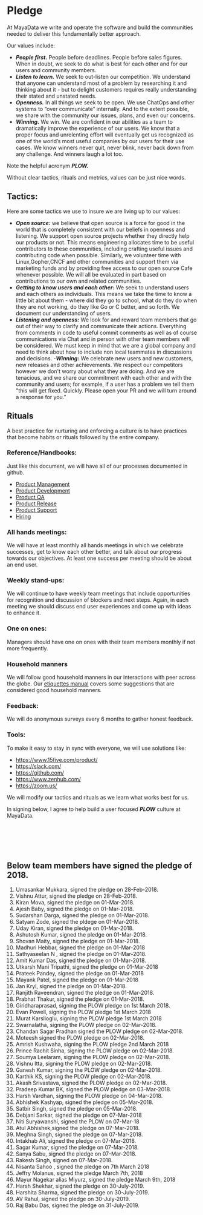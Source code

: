 # Pledge

At MayaData we write and operate the software and build the communities needed to deliver this fundamentally better approach.

Our values include:
- _**People first.**_  People before deadlines.  People before sales figures.  When in doubt, we seek to do what is best for each other and for our users and community members.
- _**Listen to learn.**_  We seek to out-listen our competition.  We understand that anyone can understand most of a problem by researching it and thinking about it - but to delight customers requires really understanding their stated and unstated needs.
- _**Openness.**_  In all things we seek to be open.  We use ChatOps and other systems to “over communicate” internally.  And to the extent possible, we share with the community our issues, plans, and even our concerns.
- _**Winning.**_  We win.  We are confident in our abilities as a team to dramatically improve the experience of our users.  We know that a proper focus and unrelenting effort will eventually get us recognized as one of the world’s most useful companies by our users for their use cases.  We know winners never quit, never blink, never back down from any challenge.  And winners laugh a lot too.

Note the helpful acronym _**PLOW.**_

Without clear tactics, rituals and metrics, values can be just nice words.

## Tactics:

Here are some tactics we use to insure we are living up to our values:
- _**Open source:**_  we believe that open source is a force for good in the world that is completely consistent with our beliefs in openness and listening.  We support open source projects whether they directly help our products or not.  This means engineering allocates time to be useful contributors to these communities, including crafting useful issues and contributing code when possible.  Similarly, we volunteer time with Linux,Gopher,CNCF and other communities and support them via marketing funds and by providing free access to our open source Cafe whenever possible.  We will all be evaluated in part based on contributions to our own and related communities.
- _**Getting to know users and each other:**_  We seek to understand users and each others as individuals.  This means we take the time to know a little bit about them - where did they go to school, what do they do when they are not working, do they like Go or C better, and so forth.  We document our understanding of users.
- _**Listening and openness:**_  We look for and reward team members that go out of their way to clarify and communicate their actions.  Everything from comments in code to useful commit comments as well as of course communications via Chat and in person with other team members will be considered.  We must keep in mind that we are a global company and need to think about how to include non local teammates in discussions and decisions.
-_**Winning:**_ We celebrate new users and new customers, new releases and other achievements.  We respect our competitors however we don't worry about what they are doing.  And we are tenacious, and we share our commitment with each other and with the community and users; for example, if a user has a problem we tell them "this will get fixed.  Quickly.  Please open your PR and we will turn around a response for you."

## Rituals
A best practice for nurturing and enforcing a culture is to have practices that become habits or rituals followed by the entire company.

### Reference/Handbooks:
Just like this document, we will have all of our processes documented in github.
- [Product Management](./process/management.md)
- [Product Development](./process/development.md)
- [Product QA](./process/qa.md)
- [Product Release](./process/release.md)
- [Product Support](./process/support.md)
- [Hiring](./process/hiring.md)

### All hands meetings:
We will have at least monthly all hands meetings in which we celebrate successes, get to know each other better, and talk about our progress towards our objectives.  At least one success per meeting should be about an end user.

### Weekly stand-ups:
We will continue to have weekly team meetings that include opportunities for recognition and discussion of blockers and next steps.  Again, in each meeting we should discuss end user experiences and come up with ideas to enhance it.

### One on ones:
Managers should have one on ones with their team members monthly if not more frequently.

### Household manners
We will follow good household manners in our interactions with peer across the globe. Our [etiquettes manual](etiquettes.md) covers some suggestions that are considered good household manners.

### Feedback:
We will do anonymous surveys every 6 months to gather honest feedback.

### Tools:
To make it easy to stay in sync with everyone, we will use solutions like:
- https://www.15five.com/product/
- https://slack.com/
- https://github.com/
- https://www.zenhub.com/
- https://zoom.us/

We will modify our tactics and rituals as we learn what works best for us.


In signing below, I agree to help build a user focused _**PLOW**_ culture at MayaData.




<br><br><br><br>
## Below team members have signed the pledge of 2018.

1. Umasankar Mukkara, signed the pledge on 28-Feb-2018.
2. Vishnu Attur, signed the pledge on 28-Feb-2018.
3. Kiran Mova, signed the pledge on 01-Mar-2018.
4. Ajesh Baby, signed the pledge on 01-Mar-2018.
5. Sudarshan Darga, signed the pledge on 01-Mar-2018.
6. Satyam Zode, signed the pldege on 01-Mar-2018.
7. Uday Kiran, signed the pledge on 01-Mar-2018.
8. Ashutosh Kumar, signed the pledge on 01-Mar-2018.
9. Shovan Maity, signed the pledge on 01-Mar-2018.
10. Madhuri Hebbar, signed the pledge on 01-Mar-2018
11. Sathyaseelan N , signed the pledge on 01-Mar-2018.
12. Amit Kumar Das, signed the pledge on 01-Mar-2018.
13. Utkarsh Mani Tripathi, signed the pledge on 01-Mar-2018
14. Prateek Pandey, signed the pledge on 01-Mar-2018
15. Mayank Patel, signed the pledge on 01-Mar-2018
16. Jan Kryl, signed the pledge on 01-Mar-2018.
17. Ranjith Raveendran, signed the pledge on 01-Mar-2018.
18. Prabhat Thakur, signed the pledge on 01-Mar-2018.
19. Giridharaprasad, signing the PLOW pledge on 1st March 2018.
20. Evan Powell, signing the PLOW pledge 1st March 2018
21. Murat Karslioglu, signing the PLOW pledge 1st March 2018
22. Swarnalatha, signing the PLOW pledge on 02-Mar-2018.
23. Chandan Sagar Pradhan signed the PLOW pledge on 02-Mar-2018.
24. Moteesh signed the PLOW pledge on 02-Mar-2018.
25. Amrish Kushwaha, signing the PLOW pledge 2nd March 2018
26. Prince Rachit Sinha, signing the PLOW pledge on 02-Mar-2018.
27. Soumya Leelaram, signing the PLOW pledge on 02-Mar-2018.
28. Vishnu Itta, signing the PLOW pledge on 02-Mar-2018.
29. Ganesh Kumar, signing the PLOW pledge on 02-Mar-2018.
30. Karthik KS, signing the PLOW pledge on 02-Mar-2018.
31. Akash Srivastava, signed the PLOW pledge on 02-Mar-2018.
32. Pradeep Kumar BK, signed the PLOW pledge on 03-Mar-2018.
33. Harsh Vardhan, signing the PLOW pledge on 04-Mar-2018.
34. Abhishek Kashyap, signed the pledge on 05-Mar-2018.
35. Satbir Singh, signed the pledge on 05-Mar-2018.
36. Debjani Sarkar, signed the pledge on 07-Mar-2018
37. Niti Suryawanshi, signed the PLOW on 07-Mar-18
38. Atul Abhishek,signed the pledge on 07-Mar-2018.
39. Meghna Singh, signed the pledge on 07-Mar-2018.
40. Intakhab Ali, signed the pledge on 07-Mar-2018.
41. Sagar Kumar, signed the pledge on 07-Mar-2018.
42. Sanya Sabu, signed the pledge on 07-Mar-2018.
43. Rakesh Singh, signed on 07-Mar-2018.
44. Nisanta Sahoo , signed the pledge on 7th March 2018
45. Jeffry Molanus, signed the pledge March 7th, 2018
45. Mayur Nagekar alias Miyurz, signed the pledge March 9th, 2018
46. Harsh Shekhar, signed the pledge on 30-July-2019.
47. Harshita Sharma, signed the pledge on 30-July-2019.
48. AV Rahul, signed the pledge on 30-July-2019.
49. Raj Babu Das, signed the pledge on 31-July-2019.

